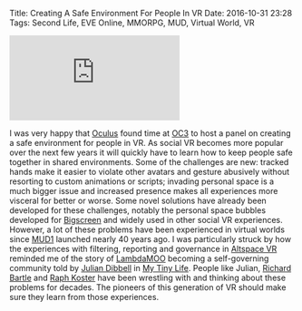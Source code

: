 Title: Creating A Safe Environment For People In VR
Date: 2016-10-31 23:28
Tags: Second Life, EVE Online, MMORPG, MUD, Virtual World, VR

<div class="flex-video widescreen"><iframe src="https://www.youtube.com/embed/JEWHaDt-qiE" frameborder="0" allowfullscreen=""></iframe></div>

I was very happy that [Oculus](https://www.oculus.com/) found time at
[OC3](https://www.oculusconnect.com/) to host a panel on creating a
safe environment for people in VR. As social VR becomes more popular
over the next few years it will quickly have to learn how to keep
people safe together in shared environments. Some of the challenges
are new: tracked hands make it easier to violate other avatars and
gesture abusively without resorting to custom animations or scripts;
invading personal space is a much bigger issue and increased presence
makes all experiences more visceral for better or worse. Some novel
solutions have already been developed for these challenges, notably
the personal space bubbles developed for
[Bigscreen](http://bigscreenvr.com/) and widely used in other social
VR experiences. However, a lot of these problems have been experienced
in virtual worlds since [MUD1](https://en.wikipedia.org/wiki/MUD1)
launched nearly 40 years ago. I was particularly struck by how the
experiences with filtering, reporting and governance in [Altspace
VR](https://altvr.com/) reminded me of the story of
[LambdaMOO](https://en.wikipedia.org/wiki/LambdaMOO) becoming a
self-governing community told by [Julian
Dibbell](http://juliandibbell.com/) in [My Tiny
Life](http://www.lulu.com/shop/julian-dibbell/my-tiny-life-crime-and-passion-in-a-virtual-world/ebook/product-17492539.html). People
like Julian, [Richard Bartle](http://www.youhaventlived.com/qblog/)
and [Raph Koster](http://www.raphkoster.com/) have been wrestling with
and thinking about these problems for decades. The pioneers of this
generation of VR should make sure they learn from those experiences.